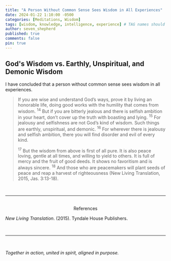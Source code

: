 ```yaml
---
title: "A Person Without Common Sense Sees Wisdom in All Experiences"
date: 2024-01-22 1:10:00 -0500
categories: [Meditations, Wisdom]
tags: [wisdom, knowledge, intelligence, experience] # TAG names should always be lowercase
author: seven_shepherd
published: true
comments: false
pin: true
---
```


## God's Wisdom vs. Earthly, Unspiritual, and Demonic Wisdom

I have concluded that a person without common sense sees wisdom in all experiences.

> If you are wise and understand God’s ways, prove it by living an honorable life, doing good works with the humility that comes from wisdom. <sup>14</sup> But if you are bitterly jealous and there is selfish ambition in your heart, don’t cover up the truth with boasting and lying. <sup>15</sup> For jealousy and selfishness are not God’s kind of wisdom. Such things are earthly, unspiritual, and demonic. <sup>16</sup> For wherever there is jealousy and selfish ambition, there you will find disorder and evil of every kind.
>
> <sup>17</sup> But the wisdom from above is first of all pure. It is also peace loving, gentle at all times, and willing to yield to others. It is full of mercy and the fruit of good deeds. It shows no favoritism and is always sincere. <sup>18</sup> And those who are peacemakers will plant seeds of peace and reap a harvest of righteousness (New Living Translation, 2015, Jas. 3:13-18).


<!-- Their theology breeds hypocrisy and ignorance, endangering the lives of innocent children. -->

<br>

---

<br>

<div style="text-align:center;">References</div>

<span></span>

*New Living Translation*. (2015). Tyndale House Publishers.

<br>

---

<br>

*Together in action, united in spirit, aligned in purpose.*

<!-- *But they delight in the law of the Lord, meditating on it day and night.* -->

<!-- > Finally, brethren, whatever things are true, whatever things are noble, whatever things are just, whatever things are pure, whatever things are lovely, whatever things are of good report, if there is any virtue and if there is anything praiseworthy—meditate on these things &mdash; Philippians 4:8. -->

<script>
    var refTagger = {
        settings: {
            bibleVersion: 'NLT',
            tooltipStyle: 'dark'
        }
    };

    (function(d, t) {
        var n=d.querySelector('[nonce]');
        refTagger.settings.nonce = n && (n.nonce||n.getAttribute('nonce'));
        var g = d.createElement(t), s = d.getElementsByTagName(t)[0];
        g.src = 'https://api.reftagger.com/v2/RefTagger.js';
        g.nonce = refTagger.settings.nonce;
        s.parentNode.insertBefore(g, s);
    }(document, 'script'));
</script>
